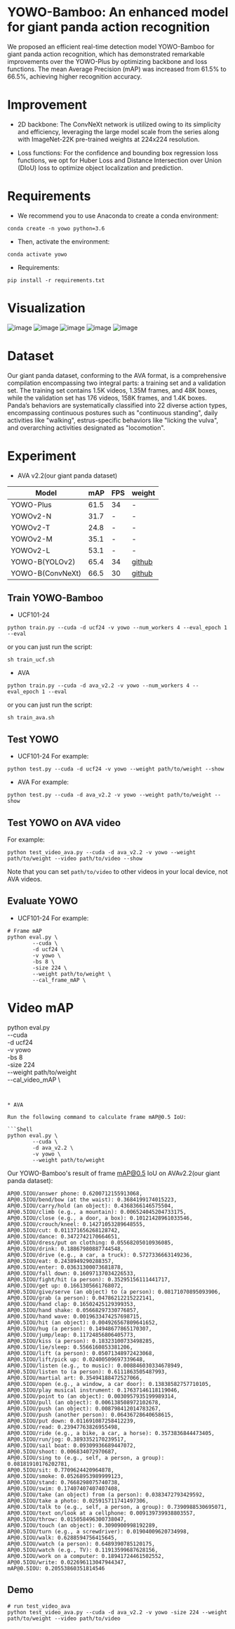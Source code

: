# YOWO-Bamboo: An enhanced model for giant panda action recognition 
We proposed an efficient real-time detection model YOWO-Bamboo for giant panda action recognition, which has demonstrated remarkable improvements over the YOWO-Plus by optimizing backbone and loss functions. The mean Average Precision (mAP) was increased from 61.5% to 66.5%, achieving higher recognition accuracy.

# Improvement
- 2D backbone: The ConvNeXt network is utilized owing to its simplicity and efficiency, leveraging the large model scale from the series along with ImageNet-22K pre-trained weights at 224x224 resolution.

- Loss functions: For the confidence and bounding box regression loss functions, we opt for Huber Loss and Distance Intersection over Union (DIoU) loss to optimize object localization and prediction.


# Requirements
- We recommend you to use Anaconda to create a conda environment:
```Shell
conda create -n yowo python=3.6
```

- Then, activate the environment:
```Shell
conda activate yowo
```

- Requirements:
```Shell
pip install -r requirements.txt 
```

# Visualization

![image](./img_files/v_Basketball_g07_c04.gif)
![image](./img_files/v_Biking_g01_c01.gif)
![image](./img_files/v_HorseRiding_g01_c03.gif)
![image](./img_files/v_IceDancing_g02_c05.gif)
![image](./img_files/v_SalsaSpin_g03_c01.gif)

# Dataset
Our giant panda dataset, conforming to the AVA format, is a comprehensive compilation encompassing two integral parts: a training set and a validation set. The training set contains 1.5K videos, 1.35M frames, and 48K boxes, while the validation set has 176 videos, 158K frames, and 1.4K boxes. Panda’s behaviors are systematically classified into 22 diverse action types, encompassing continuous postures such as "continuous standing", daily activities like "walking", estrus-specific behaviors like "licking the vulva", and overarching activities designated as "locomotion". 

# Experiment

* AVA v2.2(our giant panda dataset)

|     Model      |    mAP    |   FPS   |    weight    |
|----------------|-----------|---------|--------------|
|    YOWO-Plus   |   61.5    |    34   |       -      |
|    YOWOv2-N    |   31.7    |    -    |       -      |
|    YOWOv2-T    |   24.8    |    -    |       -      |
|    YOWOv2-M    |   35.1    |    -    |       -      |
|    YOWOv2-L    |   53.1    |    -    |       -      |
| YOWO-B(YOLOv2) |   65.4    |    34   |  [github](https://github.com/yjh0410/PyTorch_YOWO/releases/download/yowo-weight/yowo_nano_ava_v2.2_K32_19.5.pth)  |
|YOWO-B(ConvNeXt)|   66.5    |    30   |  [github](https://github.com/yjh0410/PyTorch_YOWO/releases/download/yowo-weight/yowo_nano_ava_v2.2_K32_19.5.pth)  |

## Train YOWO-Bamboo
* UCF101-24

```Shell
python train.py --cuda -d ucf24 -v yowo --num_workers 4 --eval_epoch 1 --eval
```

or you can just run the script:

```Shell
sh train_ucf.sh
```

* AVA
```Shell
python train.py --cuda -d ava_v2.2 -v yowo --num_workers 4 --eval_epoch 1 --eval
```

or you can just run the script:

```Shell
sh train_ava.sh
```

##  Test YOWO
* UCF101-24
For example:

```Shell
python test.py --cuda -d ucf24 -v yowo --weight path/to/weight --show
```

* AVA
For example:

```Shell
python test.py --cuda -d ava_v2.2 -v yowo --weight path/to/weight --show
```

##  Test YOWO on AVA video
For example:

```Shell
python test_video_ava.py --cuda -d ava_v2.2 -v yowo --weight path/to/weight --video path/to/video --show
```

Note that you can set ```path/to/video``` to other videos in your local device, not AVA videos.

## Evaluate YOWO
* UCF101-24
For example:

```Shell
# Frame mAP
python eval.py \
        --cuda \
        -d ucf24 \
        -v yowo \
        -bs 8 \
        -size 224 \
        --weight path/to/weight \
        --cal_frame_mAP \
```

# Video mAP
python eval.py \
        --cuda \
        -d ucf24 \
        -v yowo \
        -bs 8 \
        -size 224 \
        --weight path/to/weight \
        --cal_video_mAP \
```


* AVA

Run the following command to calculate frame mAP@0.5 IoU:

```Shell
python eval.py \
        --cuda \
        -d ava_v2.2 \
        -v yowo \
        --weight path/to/weight
```

Our YOWO-Bamboo's result of frame mAP@0.5 IoU on AVAv2.2(our giant panda dataset):
```Shell
AP@0.5IOU/answer phone: 0.6200712155913068,
AP@0.5IOU/bend/bow (at the waist): 0.3684199174015223,
AP@0.5IOU/carry/hold (an object): 0.4368366146575504,
AP@0.5IOU/climb (e.g., a mountain): 0.006524045204733175,
AP@0.5IOU/close (e.g., a door, a box): 0.10121428961033546,
AP@0.5IOU/crouch/kneel: 0.14271053289648555,
AP@0.5IOU/cut: 0.011371656268128742,
AP@0.5IOU/dance: 0.3472742170664651,
AP@0.5IOU/dress/put on clothing: 0.05568205010936085,
AP@0.5IOU/drink: 0.18867980887744548,
AP@0.5IOU/drive (e.g., a car, a truck): 0.5727336663149236,
AP@0.5IOU/eat: 0.2438949290288357,
AP@0.5IOU/enter: 0.03631300073681878,
AP@0.5IOU/fall down: 0.16097137034226533,
AP@0.5IOU/fight/hit (a person): 0.35295156111441717,
AP@0.5IOU/get up: 0.1661305661768072,
AP@0.5IOU/give/serve (an object) to (a person): 0.08171070895093906,
AP@0.5IOU/grab (a person): 0.04786212215222141,
AP@0.5IOU/hand clap: 0.16502425129399353,
AP@0.5IOU/hand shake: 0.05668297330776857,
AP@0.5IOU/hand wave: 0.0019633474257698715,
AP@0.5IOU/hit (an object): 0.004926567809641652,
AP@0.5IOU/hug (a person): 0.14948677865170307,
AP@0.5IOU/jump/leap: 0.11724856806405773,
AP@0.5IOU/kiss (a person): 0.18323100733498285,
AP@0.5IOU/lie/sleep: 0.5566160853381206,
AP@0.5IOU/lift (a person): 0.05071348972423068,
AP@0.5IOU/lift/pick up: 0.02400509697339648,
AP@0.5IOU/listen (e.g., to music): 0.008846030334678949,
AP@0.5IOU/listen to (a person): 0.6111863505487993,
AP@0.5IOU/martial art: 0.35494188472527066,
AP@0.5IOU/open (e.g., a window, a car door): 0.13838582757710105,
AP@0.5IOU/play musical instrument: 0.17637146118119046,
AP@0.5IOU/point to (an object): 0.0030957935199989314,
AP@0.5IOU/pull (an object): 0.006138508972102678,
AP@0.5IOU/push (an object): 0.008798412014783267,
AP@0.5IOU/push (another person): 0.06436728640658615,
AP@0.5IOU/put down: 0.011691087258412239,
AP@0.5IOU/read: 0.23947763826955498,
AP@0.5IOU/ride (e.g., a bike, a car, a horse): 0.3573836844473405,
AP@0.5IOU/run/jog: 0.3893352170239517,
AP@0.5IOU/sail boat: 0.09309936689447072,
AP@0.5IOU/shoot: 0.006834072970687,
AP@0.5IOU/sing to (e.g., self, a person, a group): 0.08181910176202781,
AP@0.5IOU/sit: 0.7709624420964878,
AP@0.5IOU/smoke: 0.05268953989999123,
AP@0.5IOU/stand: 0.7668298075740738,
AP@0.5IOU/swim: 0.17407407407407408,
AP@0.5IOU/take (an object) from (a person): 0.0383472793429592,
AP@0.5IOU/take a photo: 0.025915711741497306,
AP@0.5IOU/talk to (e.g., self, a person, a group): 0.7390988530695071,
AP@0.5IOU/text on/look at a cellphone: 0.009139739938803557,
AP@0.5IOU/throw: 0.015058496300738047,
AP@0.5IOU/touch (an object): 0.3090900998192289,
AP@0.5IOU/turn (e.g., a screwdriver): 0.01904009620734998,
AP@0.5IOU/walk: 0.6288594756415645,
AP@0.5IOU/watch (a person): 0.6489390785120175,
AP@0.5IOU/watch (e.g., TV): 0.11913599687628156,
AP@0.5IOU/work on a computer: 0.18941724461502552,
AP@0.5IOU/write: 0.022696113047944347,
mAP@0.5IOU: 0.20553860351814546
```

## Demo
```Shell
# run test_video_ava
python test_video_ava.py --cuda -d ava_v2.2 -v yowo -size 224 --weight path/to/weight --video path/to/video
```

```
